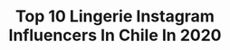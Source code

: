 ---
title: Top 10 Lingerie Instagram Influencers In Chile In 2020
description: >-
  Find top lingerie Instagram influencers in Chile in 2020. Most popular hashtags: #lingerie #photography #chile #latina.
platform: Instagram
hits: 10
text_top: Discover the most popular Instagram influencers on inBeat.
text_bottom: Our database aggregates 10 Instagram influencers like this in Chile for you to work with.
profiles:
  - username: "valadiel"
    fullname: >-
      Vαʅαԃιҽʅ
    bio: >-
      Streamer & Cosplayer 🌸 Panelista en @imperial_reviews ✨ RRSS👇
    location: "Chile"
    followers: 14030
    engagement: 904
    commentsToLikes: 0.028825
    id: ck0u2jjwkzzvs0i198hqquasx
    verified: false
    hashtags: "#makeup, #selfie, #cosplayer, #photography"
  - username: "iamrouxe"
    fullname: >-
      Joaquín | Fotógrafo boudoir
    bio: >-
      📍 Quilpué, CL V Región - fotografo|creador de contenido - coffee lover - cta. personal @aestheticsbyrouxe - venta de filtros @madebyrouxe
    location: "Chile"
    followers: 16702
    engagement: 856
    commentsToLikes: 0.010308
    id: ck5pxea2hrd3y0i1141fmnt1o
    verified: false
    hashtags: "#photographer, #love, #modeling, #studio"
  - username: "mariogfotografias"
    fullname: >-
      Mario Garay Fotografías
    bio: >-
      📷Fotógrafo publicitario Diseño gráfico🖥️🖱️ 24 disparos📸 E҉x҉ot҉i҉c҉ @ex0tico_
    location: "Chile"
    followers: 22287
    engagement: 285
    commentsToLikes: 0.025222
    id: ck0vxdjfnyd8a0i191fkv8hkj
    verified: false
    hashtags: "#studio, #featuremepf, #boudoirshoot, #filmphotomag"
  - username: "shawsera"
    fullname: >-
      Naomi #TwerkQueen 🥀
    bio: >-
      Badass girl with a wild heart ☾ naomiescobar.business@gmail.com 💌 Dancer | Model | Yogi
    location: "Chile"
    followers: 52645
    engagement: 498
    commentsToLikes: 0.026861
    id: ck9wh6zpnwjnz0j78bscumduj
    verified: false
    hashtags: "#photoshoot, #fitnessmodel, #santiago, #fashion"
  - username: "javieramolc"
    fullname: >-
      Javiera Molina
    bio: >-
      Baby Javi 🐉🍉 Química y farmacia UC
    location: "Chile"
    followers: 5924
    engagement: 780
    commentsToLikes: 0.070095
    id: ck0w3b3lxshqo0i194dc9sib9
    verified: false
    hashtags: "#latingirl, #lightroompresets, #atacama, #beach"
  - username: "lucecita6_6"
    fullname: >-
      LUCECITA👸🏼
    bio: >-
      @lucecitaa6_6 RESPALDO😉 ANF-SCL-LS PROMO📲PUBLICIDAD Embajadora 💕 @almacosmetologiaintegral @flowerssweet.ls @productosorganicosls @jnicestore
    location: "Chile"
    followers: 66401
    engagement: 548
    commentsToLikes: 0.031390
    id: ck5q11xdy8vg10i11nu8gb297
    verified: false
    hashtags: "#instagram, #santiago, #beach, #bikini"
  - username: "carmeloredondofotografo"
    fullname: >-
      Carmelo Redondo
    bio: >-
      Fotógrafo de moda 📷 Editorial/Advertising/ Comercial/ Ecommerce/ Work: Carmelorgp@gmail.com
    location: "Chile"
    followers: 11018
    engagement: 312
    commentsToLikes: 0.046031
    id: ck133ypmyue9g0i19gqpljvp1
    verified: false
    hashtags: "#makeupartist, #campaign, #pamela, #photoshoot"
  - username: "bloncho"
    fullname: >-
      Bloncho/Pablo Valdés 📸
    bio: >-
      Fotografías de: Batallas de Freestyle Paisajes Retratos exterior y tipo estudio Boudoir Desnudos Urbano Eventos y lo que se pueda aprender
    location: "Chile"
    followers: 7276
    engagement: 252
    commentsToLikes: 0.017079
    id: ck55k2nr3ybce0i11yka8kcau
    verified: false
    hashtags: "#portrait, #boudoir, #nude, #ice"
  - username: "mauricionarea"
    fullname: >-
      Mauricio Fabián Narea Pizarro
    bio: >-
      @haidafilter ambassador @tamron_chile ambassador @killstorechile ambassador DM for fine art prints. Los Andes 🇨🇱
    location: "Chile"
    followers: 33202
    engagement: 356
    commentsToLikes: 0.041358
    id: ck0ub39fudpyt0i1930g5hdtk
    verified: false
    hashtags: "#surdechile, #awesome, #chilegram, #lakeshow"
  - username: "silvercrystal_sg"
    fullname: >-
      Silver💎Crystal / Flo
    bio: >-
      💋Official @suicidegirls 🦋Alternative Model💕 🇨🇱Chile -Santiago🌇 📚Political science👩🏻‍💻 🦁Leo♌️ 🦋22 yo/años🌟 ⚠️⬇️🔞💋
    location: "Chile"
    followers: 7786
    engagement: 638
    commentsToLikes: 0.024083
    id: ck13am10cr18t0i19ii89mqvc
    verified: false
    hashtags: "#instachile, #blue, #alternativemodel, #blackhair"
---